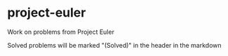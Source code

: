 # project-euler

Work on problems from Project Euler

Solved problems will be marked "(Solved)" in the header in the markdown
